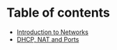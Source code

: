 # Table of contents

* [Introduction to Networks](README.md)
* [DHCP, NAT and Ports](dhcp-nat-and-ports.md)
